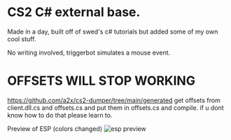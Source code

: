 # CS2 C# external base.
Made in a day, built off of swed's c# tutorials but added some of my own cool stuff.

No writing involved, triggerbot simulates a mouse event.
# OFFSETS WILL STOP WORKING

https://github.com/a2x/cs2-dumper/tree/main/generated
get offsets from client.dll.cs and offsets.cs
and put them in offsets.cs and compile.
if u dont know how to do that please learn to.

Preview of ESP (colors changed)
<img src="https://i.imgur.com/SJ9299Z.gif" alt="esp preview">

